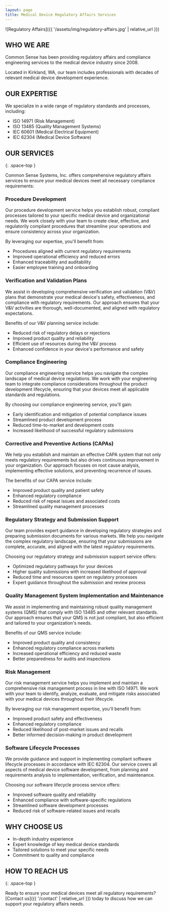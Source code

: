 ```yaml
---
layout: page
title: Medical Device Regulatory Affairs Services
---
```


![Regulatory Affairs]({{ '/assets/img/regulatory-affairs.jpg' | relative_url }})

## WHO WE ARE

Common Sense has been providing regulatory affairs and compliance
engineering services to the medical device industry since 2008.

Located in Kirkland, WA, our team includes professionals with decades
of relevant medical device development experience.

## OUR EXPERTISE

We specialize in a wide range of regulatory standards and processes,
including:

- ISO 14971 (Risk Management)
- ISO 13485 (Quality Management Systems)
- IEC 60601 (Medical Electrical Equipment)
- IEC 62304 (Medical Device Software)

## OUR SERVICES
{: .space-top }

Common Sense Systems, Inc. offers comprehensive regulatory affairs
services to ensure your medical devices meet all necessary compliance
requirements:

### Procedure Development

Our procedure development service helps you establish robust,
compliant processes tailored to your specific medical device and
organizational needs. We work closely with your team to create clear,
effective, and regulatorily compliant procedures that streamline your
operations and ensure consistency across your organization.

By leveraging our expertise, you'll benefit from:
- Procedures aligned with current regulatory requirements
- Improved operational efficiency and reduced errors
- Enhanced traceability and auditability
- Easier employee training and onboarding

### Verification and Validation Plans

We assist in developing comprehensive verification and validation
(V&V) plans that demonstrate your medical device's safety,
effectiveness, and compliance with regulatory requirements. Our
approach ensures that your V&V activities are thorough,
well-documented, and aligned with regulatory expectations.

Benefits of our V&V planning service include:
- Reduced risk of regulatory delays or rejections
- Improved product quality and reliability
- Efficient use of resources during the V&V process
- Enhanced confidence in your device's performance and safety

### Compliance Engineering

Our compliance engineering service helps you navigate the complex
landscape of medical device regulations. We work with your engineering
team to integrate compliance considerations throughout the product
development lifecycle, ensuring that your devices meet all applicable
standards and regulations.

By choosing our compliance engineering service, you'll gain:
- Early identification and mitigation of potential compliance issues
- Streamlined product development process
- Reduced time-to-market and development costs
- Increased likelihood of successful regulatory submissions

### Corrective and Preventive Actions (CAPAs)

We help you establish and maintain an effective CAPA system that not
only meets regulatory requirements but also drives continuous
improvement in your organization. Our approach focuses on root cause
analysis, implementing effective solutions, and preventing recurrence
of issues.

The benefits of our CAPA service include:
- Improved product quality and patient safety
- Enhanced regulatory compliance
- Reduced risk of repeat issues and associated costs
- Streamlined quality management processes

### Regulatory Strategy and Submission Support

Our team provides expert guidance in developing regulatory strategies
and preparing submission documents for various markets. We help you
navigate the complex regulatory landscape, ensuring that your
submissions are complete, accurate, and aligned with the latest
regulatory requirements.

Choosing our regulatory strategy and submission support service offers:
- Optimized regulatory pathways for your devices
- Higher quality submissions with increased likelihood of approval
- Reduced time and resources spent on regulatory processes
- Expert guidance throughout the submission and review process

### Quality Management System Implementation and Maintenance

We assist in implementing and maintaining robust quality management
systems (QMS) that comply with ISO 13485 and other relevant
standards. Our approach ensures that your QMS is not just compliant,
but also efficient and tailored to your organization's needs.

Benefits of our QMS service include:
- Improved product quality and consistency
- Enhanced regulatory compliance across markets
- Increased operational efficiency and reduced waste
- Better preparedness for audits and inspections

### Risk Management

Our risk management service helps you implement and maintain a
comprehensive risk management process in line with ISO 14971. We work
with your team to identify, analyze, evaluate, and mitigate risks
associated with your medical devices throughout their lifecycle.

By leveraging our risk management expertise, you'll benefit from:
- Improved product safety and effectiveness
- Enhanced regulatory compliance
- Reduced likelihood of post-market issues and recalls
- Better informed decision-making in product development

### Software Lifecycle Processes

We provide guidance and support in implementing compliant software
lifecycle processes in accordance with IEC 62304. Our service covers
all aspects of medical device software development, from planning and
requirements analysis to implementation, verification, and
maintenance.

Choosing our software lifecycle process service offers:
- Improved software quality and reliability
- Enhanced compliance with software-specific regulations
- Streamlined software development processes
- Reduced risk of software-related issues and recalls

## WHY CHOOSE US

<!--
{% include inline-img.html path="/assets/img/why-choose-us.jpeg" caption="We're committed to your regulatory success." %}
-->

- In-depth industry experience
- Expert knowledge of key medical device standards
- Tailored solutions to meet your specific needs
- Commitment to quality and compliance

## HOW TO REACH US
{: .space-top }

Ready to ensure your medical devices meet all regulatory requirements?
[Contact us]({{ '/contact' | relative_url }}) today to discuss how we
can support your regulatory affairs needs.

